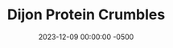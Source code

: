 ---
layout: post
title:  "Dijon Protein Crumbles"
date:   2023-12-09 00:00:00 -0500
categories: 
- Recipes
- Finger Foods
permalink: /recipes/protein-crumbles
image: /assets/Food/Finger Food/Protein Crumble/protein-crumble.jpg
ing: crumble-ing
facts: crumble-facts
Prep: 5
Rest: 
Cook: 
Source1: 
Source2: 
whisk: https://s.samsungfood.com/boD3N
tags: 
- high protein
- casein
- yogurt
- mustard
- hot sauce
- salad
- snack
- roll
- ball
Description: It took me way too long to realize that with unflavored protein powder, I can make protein packed snacks that are savory instead of sweet. They're a fantastic source of quick, lean protein, and they taste great. Instead of being limited by the small amount of things that can go into a healthy sweet, there's now a whole spice cabinet at your disposal to flavor these in interesting ways. I like to crumble these up on a salad when I don't have any meat available.
Instructions: 
- Add ingredients to a medium bowl and mix together with a spoon.  Roll into balls and refrigerate, or crumble on top of a salad
---
